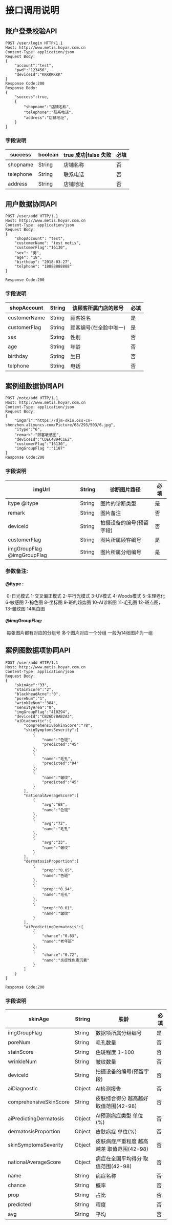 # 接口调用说明



## 账户登录校验API

```http
POST /user/login HTTP/1.1
Host: http://www.metis.hoyar.com.cn
Content-Type: application/json
Request Body:
{
	"account":"test",
	"pwd":"123456",
	"deviceId":"KKKKKKKK"
}
Response Code:200
Response Body:
{
	"success":true,
	{
		"shopname":"店铺名称",
		"telephone":"联系电话",
		"address":"店铺地址",
	}
}
```

[^Host]: Host为开发于商户开发者平台配置的服务器地址(URL),API由云平台发起调用,第三个服务接收回调数据和响应

### 字段说明

| success   | boolean | true 成功\|false 失败 | 必填 |
| --------- | ------- | --------------------- | ---- |
| shopname  | String  | 店铺名称              | 否 |
| telephone | String  | 联系电话              | 否 |
| address   | String  | 店铺地址              | 否 |



## 用户数据协同API

```http
POST /user/add HTTP/1.1
Host: http://www.metis.hoyar.com.cn
Content-Type: application/json
Request Body:
{
    "shopAccount": "test",
    "customerName": "test metis",
    "customerFlag":"16130",
    "sex": "男",
    "age": "18",
    "birthday": "2018-03-27",
    "telphone": "18888888888"
}

Response Code:200
```

### 字段说明

| shopAccount  | String | 该顾客所属门店的账号   |  必填 |
| ------------ | ------ | ---------------------- | ---- |
| customerName | String | 顾客姓名               | 是 |
| customerFlag | String | 顾客编号(在全脸中唯一) | 是 |
| sex          | String | 性别                   | 否 |
| age          | String | 年龄                   | 否 |
| birthday     | String | 生日                   | 否 |
| telphone     | String | 电话                   | 否 |



## 案例组数据协同API

```http
POST /note/add HTTP/1.1
Host: http://www.metis.hoyar.com.cn
Content-Type: application/json
Request Body:
{
    "imgUrl":"https://djm-skin.oss-cn-shenzhen.aliyuncs.com/Picture/68/293/503/6.jpg",
    "itype":"6",
    "remark":"顾客敏感图",
    "deviceId":"CDEC4B94C1E2",
    "customerFlag":"16130",
    "imgGroupFlag ":"1187"
} 
Response Code:200
```

### 字段说明

| imgUrl                     | String | 诊断图片路径     |  必填 |
| -------------------------- | ------ | ---------------- | ---- |
| itype @itype               | String | 图片的诊断类型   | 是 |
| remark                     | String | 图片备注         | 否 |
| deviceId                   | String | 拍摄设备的编号(预留字段)   | 否 |
| customerFlag               | String | 图片所属顾客编号 | 是 |
| imgGroupFlag @imgGroupFlag | String | 图片所属分组编号 | 是 |

### 参数备注:

#### @itype :

​	0-日光模式 1-交叉偏正模式 2-平行光模式 3-UV模式 4-Woods模式 5-生理老化 6-敏感图 7-棕色图 8-坐标图 9-斑的趋势图 10-AI诊断图 11-毛孔图 12-斑点图，13-皱纹图 14黑白图

####  @imgGroupFlag:

​	 每张图片都有对应的分组号  多个图片对应一个分组  一般为14张图片为一组



## 案例图数据项协同API

```http
POST /user/add HTTP/1.1
Host: http://www.metis.hoyar.com.cn
Content-Type: application/json
Request Body:
{
    "skinAge":"33",
    "stainScore":"2",
    "blackheadAcne":"0",
    "poreNum":"1",
    "wrinkleNum":"384",
    "sensityArea":"0",
    "imgGroupFlag":"410294",
    "deviceId":"CB26D7BAB2A3",
    "aiDiagnostic":{
        "comprehensiveSkinScore":"78",
        "skinSymptomsSeverity":[
            {
                "name":"色斑",
                "predicted":"45"
            },
            {
                "name":"毛孔",
                "predicted":"94"
            },
            {
                "name":"皱纹",
                "predicted":"45"
            }
        ],
        "nationalAverageScore":[
            {
                "avg":"68",
                "name":"色斑"
            },
            {
                "avg":"72",
                "name":"毛孔"
            },
            {
                "avg":"33",
                "name":"皱纹"
            }
        ],
        "dermatosisProportion":[
            {
                "prop":"0.05",
                "name":"色斑"
            },
            {
                "prop":"0.94",
                "name":"毛孔"
            },
            {
                "prop":"0.01",
                "name":"皱纹"
            }
        ],
        "aiPredictingDermatosis":[
            {
                "chance":"0.83",
                "name":"老年斑"
            },
            {
                "chance":"0.72",
                "name":"炎症性色素沉着"
            }
        ]
    }
}

Response Code:200
```

### 字段说明

| skinAge  | String | 肤龄   | 必填 |
| ------------ | ------ | ---------------------- | ---- |
| imgGroupFlag          | String | 数据项所属分组编号                   | 是 |
| poreNum | String | 毛孔数量               | 否 |
| stainScore | String | 色斑程度 1-100 | 否 |
| wrinkleNum          | String | 皱纹数量                   | 否 |
| deviceId     | String | 拍摄设备的编号(预留字段)                   | 否 |
| aiDiagnostic          | Object | AI检测报告                   | 否 |
| comprehensiveSkinScore          | String | 皮肤综合得分 越高越好 取值范围(42-98)                   | 否 |
| aiPredictingDermatosis          | Object | AI预测病症类型 单位(%)                   | 否 |
| dermatosisProportion          | Object | 皮肤病症 单位(%)                   | 否 |
| skinSymptomsSeverity          | Object | 皮肤病症严重程度 越高越差 取值范围(42-98)                   | 否 |
| nationalAverageScore          | Object | 病症在全国平均得分 取值范围(42-98)                   | 否 |
| name          | String | 病症名称                   | 否 |
| chance          | String | 概率                   | 否 |
| prop          | String | 占比                   | 否 |
| predicted          | String | 程度                   | 否 |
| avg          | String | 平均                   | 否 |
